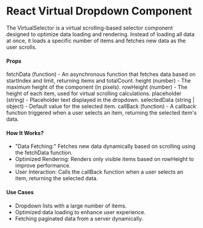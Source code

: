 # React Virtual Dropdown Component
The VirtualSelector is a virtual scrolling-based selector component designed to optimize data loading and rendering. Instead of loading all data at once, it loads a specific number of items and fetches new data as the user scrolls.

#### Props
fetchData (function) - An asynchronous function that fetches data based on startIndex and limit, returning items and totalCount.
height (number) - The maximum height of the component (in pixels).
rowHeight (number) - The height of each item, used for virtual scrolling calculations.
placeholder (string) - Placeholder text displayed in the dropdown.
selectedData (string | object) - Default value for the selected item.
callBack (function) - A callback function triggered when a user selects an item, returning the selected item's data.

#### How It Works?
- "Data Fetching:" Fetches new data dynamically based on scrolling using the fetchData function.
- Optimized Rendering: Renders only visible items based on rowHeight to improve performance.
- User Interaction: Calls the callBack function when a user selects an item, returning the selected data.

#### Use Cases
- Dropdown lists with a large number of items.
- Optimized data loading to enhance user experience.
- Fetching paginated data from a server dynamically.

